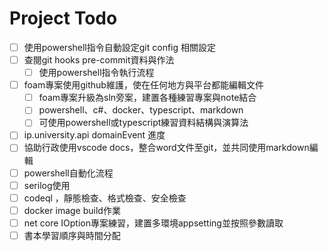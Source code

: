 # Project Todo

- [ ] 使用powershell指令自動設定git config 相關設定
- [ ] 查閱git hooks pre-commit資料與作法
    - [ ] 使用powershell指令執行流程
- [ ] foam專案使用github維護，使在任何地方與平台都能編輯文件
    - [ ] foam專案升級為sln旁案，建置各種練習專案與note結合
    - [ ] powershell、c#、docker、typescript、markdown
    - [ ] 可使用powershell或typescript練習資料結構與演算法
- [ ] ip.university.api domainEvent 進度
- [ ] 協助行政使用vscode docs，整合word文件至git，並共同使用markdown編輯
- [ ] powershell自動化流程
- [ ] serilog使用
- [ ] codeql ，靜態檢查、格式檢查、安全檢查
- [ ] docker image build作業
- [ ] net core IOption專案練習，建置多環境appsetting並按照參數讀取
- [ ] 書本學習順序與時間分配